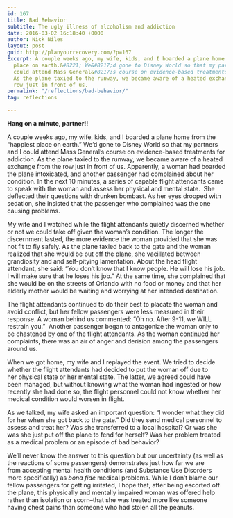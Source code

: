 ```yaml
---
id: 167
title: Bad Behavior
subtitle: The ugly illness of alcoholism and addiction
date: 2016-03-02 16:18:40 +0000
author: Nick Niles
layout: post
guid: http://planyourrecovery.com/?p=167
Excerpt: A couple weeks ago, my wife, kids, and I boarded a plane home from the &#8220;happiest
  place on earth.&#8221; We&#8217;d gone to Disney World so that my partners and I
  could attend Mass General&#8217;s course on evidence-based treatments for addiction.
  As the plane taxied to the runway, we became aware of a heated exchange from the
  row just in front of us.
permalink: "/reflections/bad-behavior/"
tag: reflections

---
```

**Hang on a minute, partner!!**

A couple weeks ago, my wife, kids, and I boarded a plane home from the “happiest place on earth.” We’d gone to Disney World so that my partners and I could attend Mass General’s course on evidence-based treatments for addiction. As the plane taxied to the runway, we became aware of a heated exchange from the row just in front of us. Apparently, a woman had boarded the plane intoxicated, and another passenger had complained about her condition. <!--more--> In the next 10 minutes, a series of capable flight attendants came to speak with the woman and assess her physical and mental state.  She deflected their questions with drunken bombast. As her eyes drooped with sedation, she insisted that the passenger who complained was the one causing problems.

My wife and I watched while the flight attendants quietly discerned whether or not we could take off given the woman’s condition. The longer the discernment lasted, the more evidence the woman provided that she was not fit to fly safely. As the plane taxied back to the gate and the woman realized that she would be put off the plane, she vacillated between grandiosity and and self-pitying lamentation. About the head flight attendant, she said: “You don’t know that I know people. He will lose his job. I will make sure that he loses his job.” At the same time, she complained that she would be on the streets of Orlando with no food or money and that her elderly mother would be waiting and worrying at her intended destination.

The flight attendants continued to do their best to placate the woman and avoid conflict, but her fellow passengers were less measured in their response. A woman behind us commented: “Oh no. After 9-11, we WILL restrain you.”  Another passenger began to antagonize the woman only to be chastened by one of the flight attendants. As the woman continued her complaints, there was an air of anger and derision among the passengers around us.

When we got home, my wife and I replayed the event. We tried to decide whether the flight attendants had decided to put the woman off due to her physical state or her mental state. The latter, we agreed could have been managed, but without knowing what the woman had ingested or how recently she had done so, the flight personnel could not know whether her medical condition would worsen in flight.

As we talked, my wife asked an important question: “I wonder what they did for her when she got back to the gate.” Did they send medical personnel to assess and treat her? Was she transferred to a local hospital? Or was she was she just put off the plane to fend for herself? Was her problem treated as a medical problem or an episode of bad behavior?

We’ll never know the answer to this question but our uncertainty (as well as the reactions of some passengers) demonstrates just how far we are from accepting mental health conditions (and Substance Use Disorders more specifically) as <em>bona fide</em> medical problems. While I don’t blame our fellow passengers for getting irritated, I hope that, after being escorted off the plane, this physically and mentally impaired woman was offered help rather than isolation or scorn–that she was treated more like someone having chest pains than someone who had stolen all the peanuts.